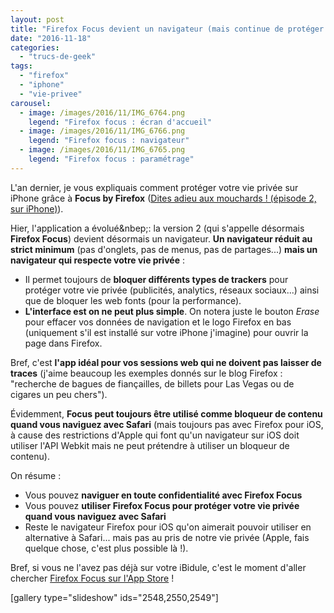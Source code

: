 ```yaml
---
layout: post
title: "Firefox Focus devient un navigateur (mais continue de protéger votre vie privée)"
date: "2016-11-18"
categories: 
  - "trucs-de-geek"
tags: 
  - "firefox"
  - "iphone"
  - "vie-privee"
carousel: 
  - image: /images/2016/11/IMG_6764.png
    legend: "Firefox focus : écran d'accueil"
  - image: /images/2016/11/IMG_6766.png
    legend: "Firefox focus : navigateur"
  - image: /images/2016/11/IMG_6765.png
    legend: "Firefox focus : paramétrage"
---
```


L'an dernier, je vous expliquais comment protéger votre vie privée sur iPhone grâce à **Focus by Firefox** ([Dites adieu aux mouchards ! (épisode 2, sur iPhone)](/2015/12/dites-adieu-aux-mouchards-sur-iphone/)).

Hier, l'application a évolué&nbep;: la version 2 (qui s'appelle désormais **Firefox Focus**) devient désormais un navigateur. **Un navigateur réduit au strict minimum** (pas d'onglets, pas de menus, pas de partages...) **mais un navigateur qui respecte votre vie privée** :

- Il permet toujours de **bloquer différents types de trackers** pour protéger votre vie privée (publicités, analytics, réseaux sociaux...) ainsi que de bloquer les web fonts (pour la performance).
- **L'interface est on ne peut plus simple**. On notera juste le bouton _Erase_ pour effacer vos données de navigation et le logo Firefox en bas (uniquement s'il est installé sur votre iPhone j'imagine) pour ouvrir la page dans Firefox.

Bref, c'est **l'app idéal pour vos sessions web qui ne doivent pas laisser de traces** (j'aime beaucoup les exemples donnés sur le blog Firefox : "recherche de bagues de fiançailles, de billets pour Las Vegas ou de cigares un peu chers").

Évidemment, **Focus peut toujours être utilisé comme bloqueur de contenu quand vous naviguez avec Safari** (mais toujours pas avec Firefox pour iOS, à cause des restrictions d'Apple qui font qu'un navigateur sur iOS doit utiliser l'API Webkit mais ne peut prétendre à utiliser un bloqueur de contenu).

On résume :

- Vous pouvez **naviguer en toute confidentialité avec Firefox Focus**
- Vous pouvez **utiliser Firefox Focus pour protéger votre vie privée quand vous naviguez avec Safari**
- Reste le navigateur Firefox pour iOS qu'on aimerait pouvoir utiliser en alternative à Safari... mais pas au pris de notre vie privée (Apple, fais quelque chose, c'est plus possible là !).

Bref, si vous ne l'avez pas déjà sur votre iBidule, c'est le moment d'aller chercher [Firefox Focus sur l'App Store](https://mzl.la/2fGnsyD) !

\[gallery type="slideshow" ids="2548,2550,2549"\]
